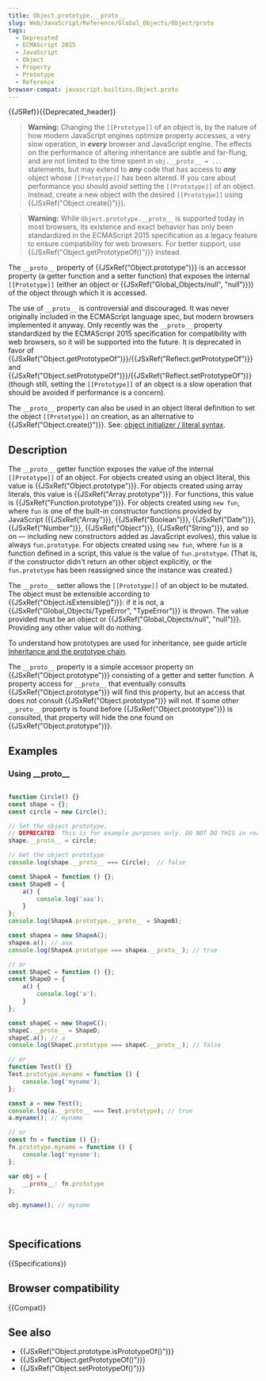 ```yaml
---
title: Object.prototype.__proto__
slug: Web/JavaScript/Reference/Global_Objects/Object/proto
tags:
  - Deprecated
  - ECMAScript 2015
  - JavaScript
  - Object
  - Property
  - Prototype
  - Reference
browser-compat: javascript.builtins.Object.proto
---
```

{{JSRef}}{{Deprecated_header}}

> **Warning:** Changing the `[[Prototype]]` of an object is, by the nature of
> how modern JavaScript engines optimize property accesses, a very slow
> operation, in ***every*** browser and JavaScript engine. The effects on the
> performance of altering inheritance are subtle and far-flung, and are not
> limited to the time spent in `obj.__proto__ = ...` statements, but may extend
> to ***any*** code that has access to ***any*** object whose `[[Prototype]]`
> has been altered. If you care about performance you should avoid setting the
> `[[Prototype]]` of an object. Instead, create a new object with the desired
> `[[Prototype]]` using {{JSxRef("Object.create()")}}.

> **Warning:** While `Object.prototype.__proto__` is supported today in most
> browsers, its existence and exact behavior has only been standardized in the
> ECMAScript 2015 specification as a legacy feature to ensure compatibility for
> web browsers. For better support, use
> {{JSxRef("Object.getPrototypeOf()")}} instead.

The `__proto__` property of {{JSxRef("Object.prototype")}} is an
accessor property (a getter function and a setter function) that exposes the
internal `[[Prototype]]` (either an object or
{{JSxRef("Global_Objects/null", "null")}}) of the object through
which it is accessed.

The use of `__proto__` is controversial and discouraged. It was never originally
included in the ECMAScript language spec, but modern browsers implemented it
anyway. Only recently was the `__proto__` property standardized by the
ECMAScript 2015 specification for compatibility with web browsers, so it will be
supported into the future. It is deprecated in favor of
{{JSxRef("Object.getPrototypeOf")}}/{{JSxRef("Reflect.getPrototypeOf")}}
and
{{JSxRef("Object.setPrototypeOf")}}/{{JSxRef("Reflect.setPrototypeOf")}}
(though still, setting the `[[Prototype]]` of an object is a slow operation that
should be avoided if performance is a concern).

The `__proto__` property can also be used in an object literal definition to set
the object `[[Prototype]]` on creation, as an alternative to
{{JSxRef("Object.create()")}}. See:
[object initializer / literal syntax](/en-US/docs/Web/JavaScript/Reference/Operators/Object_initializer).

## Description

The `__proto__` getter function exposes the value of the internal
`[[Prototype]]` of an object. For objects created using an object literal, this
value is {{JSxRef("Object.prototype")}}. For objects created using
array literals, this value is {{JSxRef("Array.prototype")}}. For
functions, this value is {{JSxRef("Function.prototype")}}. For
objects created using `new fun`, where `fun` is one of the built-in constructor
functions provided by JavaScript ({{JSxRef("Array")}},
{{JSxRef("Boolean")}}, {{JSxRef("Date")}},
{{JSxRef("Number")}}, {{JSxRef("Object")}},
{{JSxRef("String")}}, and so on — including new constructors added as
JavaScript evolves), this value is always `fun.prototype`. For objects created
using `new fun`, where `fun` is a function defined in a script, this value is
the value of `fun.prototype`. (That is, if the constructor didn't return an
other object explicitly, or the `fun.prototype` has been reassigned since the
instance was created.)

The `__proto__` setter allows the `[[Prototype]]` of an object to be mutated.
The object must be extensible according to
{{JSxRef("Object.isExtensible()")}}: if it is not, a
{{JSxRef("Global_Objects/TypeError", "TypeError")}} is thrown.
The value provided must be an object or
{{JSxRef("Global_Objects/null", "null")}}. Providing any other
value will do nothing.

To understand how prototypes are used for inheritance, see guide article
[Inheritance and the prototype chain](/en-US/docs/Web/JavaScript/Guide/Inheritance_and_the_prototype_chain).

The `__proto__` property is a simple accessor property on
{{JSxRef("Object.prototype")}} consisting of a getter and setter
function. A property access for `__proto__` that eventually consults
{{JSxRef("Object.prototype")}} will find this property, but an access
that does not consult {{JSxRef("Object.prototype")}} will not. If some
other `__proto__` property is found before
{{JSxRef("Object.prototype")}} is consulted, that property will hide
the one found on {{JSxRef("Object.prototype")}}.

## Examples

### Using \__proto\_\_

```js

function Circle() {}
const shape = {};
const circle = new Circle();

// Set the object prototype.
// DEPRECATED. This is for example purposes only. DO NOT DO THIS in real code.
shape.__proto__ = circle;

// Get the object prototype
console.log(shape.__proto__ === Circle);  // false

const ShapeA = function () {};
const ShapeB = {
    a() {
        console.log('aaa');
    }
};
console.log(ShapeA.prototype.__proto__ = ShapeB);

const shapea = new ShapeA();
shapea.a(); // aaa
console.log(ShapeA.prototype === shapea.__proto__); // true

// or
const ShapeC = function () {};
const ShapeD = {
    a() {
        console.log('a');
    }
};

const shapeC = new ShapeC();
shapeC.__proto__ = ShapeD;
shapeC.a(); // a
console.log(ShapeC.prototype === shapeC.__proto__); // false

// or
function Test() {}
Test.prototype.myname = function () {
    console.log('myname');
};

const a = new Test();
console.log(a.__proto__ === Test.prototype); // true
a.myname(); // myname

// or
const fn = function () {};
fn.prototype.myname = function () {
    console.log('myname');
};

var obj = {
    __proto__: fn.prototype
};

obj.myname(); // myname

 
```

## Specifications

{{Specifications}}

## Browser compatibility

{{Compat}}

## See also

*   {{JSxRef("Object.prototype.isPrototypeOf()")}}
*   {{JSxRef("Object.getPrototypeOf()")}}
*   {{JSxRef("Object.setPrototypeOf()")}}
